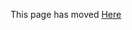 This page has moved [Here](https://github.com/96boards/documentation/blob/master/ConsumerEdition/HiKey/Installation/BoardRecovery.md)